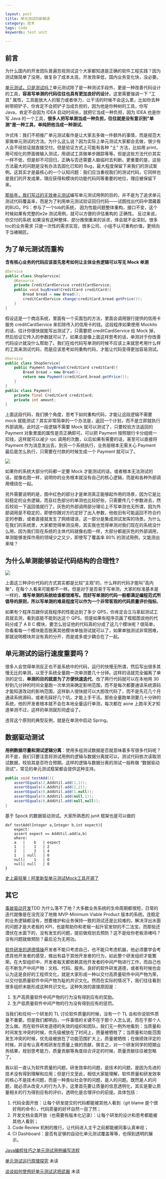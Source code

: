 ```yaml
---

layout: post
title: 单元测试的新解读
category: 技术
tags: Code
keywords: test unit

---
```


## 前言

为什么国内的开发团队普遍忽视测试这个大家都知道是正确的软件工程实践？因为测试做简单了没用，做复杂了成本太高，开发效率低，国内业务变化快，没必要。

[单元测试，只是测试吗？](https://mp.weixin.qq.com/s/nIntjcrhgLQMiNo0XqPyyg)单元测试除了是一种测试手段外，更是一种改善代码设计的工具，**容易写单测的代码往往也具有更加良好的设计**。这里需要强调一下 "工具" 属性，工具能放大人的智力或者体力，让干活的时候不会这么累，比如你去种树带把铲子，你肯定不会把铲子当成负担的，因为他是你种树的工具，你写 Java，肯定不会因为 IDEA 启动时间长，就把它当成一种负担，因为 IDEA 也是你写 Java 的一个工具，**很多人把写单测当成一种负担，往往就是没有意识到"单测"是一种工具，单纯把他当成一种测试**。

许式伟：我们不把推广单元测试看作是让大家去多做一件额外的事情，而是规范大家做单元测试的方法。为什么这么说？因为实际上单元测试大家都会去做，很少有人会不经验证就直接交付。但是验证方式上可能有各种 “土” 方法，比如用 print，用可视化的界面做输入测试，用调试工具做单步跟踪等等。但是这些方法代价其实一样不低，但是却不可回归，正确与否还需要人脑临时去判断。更重要的是，这些方法最大的问题是没有办法去固化已知的 Bug，最大程度保留下来我们的测试案例。这其实才是最核心的一个认知问题：我们应当重视我们的测试代码，它同样也是我们的开发成果，理应获得和模块的功能代码同等重要的地位，理应被保留下来。

[那些年，我们写过的无效单元测试](https://mp.weixin.qq.com/s/R4ZKWcB4TMFAiQlnIRqNeQ)编写单元测试用例的目的，并不是为了追求单元测试代码覆盖率，而是为了利用单元测试验证回归代码——试图找出代码中潜藏着的BUG。PS：参与了一个tob的系统， 因为性能问题整体重构，接口不变，这个时候如果有完整的e2e 测试用例，就可以方便的评估重构的 正确性。 反过来说，你交付的系统 如果没有这种整体、部分推倒重来的诉求，体会就不会深刻。很多toc的业务需求 只是一次性的需求实现，很多公司、小组不认可重构价值，更倾向于当裱糊匠。 

## 为了单元测试而重构

**含有核心业务的代码应该首先思考如何让主体业务逻辑可以写无 Mock 单测**

```java
@Service
public class ShopService{
    @Resource
    private CreditCardService creditCardService;
    public void buyBread(CreditCard creditCard){
        Bread bread = new Bread();
        creditCardService.change(creditCard,bread.getPrice());
    }
}
```

假设这是一个商店系统，里面有一个买面包的方法，里面会调用银行提供的信用卡服务 creditCardService 来扣除传入的信用卡的钱。这段程序如果使用 Mockito 的话，估计你很快就能写出测试了，只需要把 creditCardService 给 Mock 掉，然后验证它传入的参数就可以了。如果总是像上面这样思考的话，单测对于你改善代码设计就没什么帮助了。我们在给代码写单测的时候不应该上来就思考用什么样的工具来测试代码，而是应该思考如何重构代码，才能让代码变得更加容易测试。

```java
@Service
public class ShopService{
    public Payment buyBread(CreditCard creditCard){
        Bread bread = new Bread();
        return new Payment(creditCard,bread.getPrice());
    }
}
public class Payment{
    private final CreditCard creditCard;
    private int amount;
}
```

上面这段代码，我们换个角度，思考下如何重构代码，才能让这段逻辑不需要 mock 就能测试？其实非常简单的一个办法是，返回一个计划，而不是立即就执行外部调用。此时这一段逻辑不需要 Mock 就可以测试了，只要校验方法返回的 Payment 对象里面的属性是否正确即可。可以把 Payment 按照银行卡分组统一扣钱，这样就可以减少 rpc 调用的次数，以后如果有需要的话，甚至可以直接将 Payment 作为消息发出去，到另一个系统执行，业务层根本无需关心 Payment 最后是怎么执行，只需要在付款的时候生成一个 Payment 就可以了。

![](/public/upload/java/business_and_mock.png)

如果你的系统大部分代码都一定要 Mock 才能测试的话，或者根本无法测试的话，就像右图一样，说明你的业务根本就没有自己的核心逻辑，而是和各种外部调用缠绕在一起。

另外需要说明的是，图中红色的部分才是单测真正能够起作用的场景，因为它是比较稳定的业务逻辑，而且红色部分的单测也比较好些，只需要传几个参数进去，然后校验一下返回值就行了。灰色的外部调用部分理论上不写单测也无所谓，因为外部调用是不稳定的，即使你跟对方约定好了出入参数，他依旧有可能返回不符合约定的参数，或者直接就发生了网络错误，这一部分是集成测试发挥的场景。为什么在我们的系统里，大家都觉得单测没用，其实我也觉得单测对我们现在的系统没什么用，因为我们现在系统的主体代码就像右图一样，大部分都是灰色的外部调用，单测能够发挥作用的领域少之又少，即使写了覆盖率 80% 的测试用例，又能测出来啥？

## 为什么单测能够验证代码结构的合理性?

![](/public/upload/java/code_structure_and_test.png)

上面这三种评价代码的方式其实都是比较“主观”的，什么样的代码才能叫“高内聚”，在每个人看来可能都不一样。但是对于是否易于写单测，大家的标准基本是一样的，**难写单测的系统给谁都很难写。而好写单测的代码一般都满足编程范式所倡导的原则，所以写单测的难易程度可以作为一个非常客观的代码质量评价指标**。

如果有个程序员跟你说我程序的性能达到了多少 QPS，你肯定会立马拿起测试工具就去测，看到底能不能到达这个 QPS。但是如果有程序员画了框框图说他的代码分成了 A B C 模块，要怎么验证他的代码真的分成了这几个模块呢？很简单，你看看每一个模块能否脱离其他模块单独测试就可以了，如果单独测试非常困难，那就说明模块并没有真的分开，而是或多或少耦合在了一起。

## 单元测试的运行速度重要吗？

很多人会觉得单测反正也不是系统中的代码，运行的快慢无所谓，然后写出很多其慢无比的单测，以至于系统全量跑一次单测要几十分钟。这样的话就完全偏离了单测的定位，**单测的目的就是为了方便快速迭代**，改了两行代码就可以在本地用 30 秒到几分钟的时间全量跑一次单测来确定影响范围，而不是每次都要通读系统源码才能知道改动的影响范围，这样新人很快就可以大胆改代码了，而不是先花几个月通读系统源码，或者先踩好几个坑，才能上手干活。那些全量跑单测要几十分钟的系统，他的开发者根本就不会在本地全量运行单测，每次都在 aone 上跑半天才知道单测不过，这样的单测就形同虚设了。

违背这个原则的典型反例，就是在单测中启动 Spring。

## 数据驱动测试

**用例数据尽量和测试逻辑分离**：使用多组测试数据是否就意味着多写很多代码呢？并不是，我们只要注意将测试用例的逻辑与数据分离就可以，测试代码依次读取测试数据，校验其是否符合预期。这样的逻辑与数据分离的测试一般称做 “数据驱动测试”，常见的单元测试框架都会提供这种支持。

```java
public void testAdd(){
    assertEquals(2,AddUtil.add(1,1));
    assertEquals(4,AddUtil.add(2,2));
    assertEquals(0,AddUtil.add(1,null));
    assertEquals(0,AddUtil.add(null,1));
    assertEquals(0,AddUtil.add(null,null));
}
```

基于 Spock 的数据驱动测试。大家所熟悉的 junit 框架也是可以做的
```
def testAdd(Integer a,Integer b,int expect){
    expect:
    assert expect == AddUtil.add(a,b)
    where:
    a   |    b   | expect
    1   |    1   | 2
    2   |    2   | 4
    1   | null   | 0
    null|    1   | 0
    null| null   | 0
}
```
[史上最轻量​！阿里新型单元测试Mock工具开源了](https://mp.weixin.qq.com/s/KyU6Eu7mDkZU8FspfSqfMw)

## 其它

[事故驱动开发](https://mp.weixin.qq.com/s/I20sqkvLuWjVoPMaOZXjhw)TDD 为什么落不了地？大多数业务系统的生命周期都很短，日常的迭代就像是在没完没了地做 MVP-Minimum Viable Product 版本的系统。连稳定的业务逻辑都没有，想要维护和业务保持一致的测试还是比较难的。解决浮出水面的问题才是大老板的 KPI，也是帮助你和老板一起升官发财的不二法宝。而那些还潜伏在水面下的，没有发生的问题，提前做规划去预防？这不是给你老板添堵吗？没有问题就做预防？最后沦为无用功。

[软件研发的道德情操](https://mp.weixin.qq.com/s/6NGFxBVEFEkwKGip8WnwFQ)开发者不能只考虑自己，也不能只考虑机器，他必须要学会考虑其他开发者的感受，做出有益于其他开发者的行为，如此整个研发组织才能繁荣。在大型组织中，开发者每天都依赖其他开发者的中间产物进行工作，而自己也在不断生产中间产物：文档、代码、服务。良好的软件研发道德，或者有时候也会认为这是良好的工程师文化，就是大家形成一种以交付高质量软件中间产物为荣，以交付低质量软件中间产物为耻的共识文化。然而在实际的情况下，我们往往看到很多组织未能形成这种共识文化。这种失效的直接原因是：
1. 生产高质量软件中间产物的行为没有得到应有的奖励。
2. 生产低质量软件中间产物的行为没有得到应有的惩罚。

当我们和任何一个研发的 TL 讨论软件质量的时候，没有一个 TL 会和你说软件质量不重要。但是我们都明白，一件事情的关键不在于那个人怎么说，而在于那个人怎么做。而在软件研发道德的失效的组织和团队，我们无一例外地看到：当质量和时间发生冲突的时候，优先级被放在了时间上，质量被牺牲了；当质量和功能范围发生冲突的时候，优先级被放在了功能范围扩大上，质量被牺牲；在做绩效评定的时候，并没有认真考核研发在质量上做的贡献，换言之，对一个研发同学的短期业务结果，规划思考能力，质量贡献等角度综合评定的时候，质量贡献往往被忽略了。

我以前一直认为软件质量的问题，研发效率的问题，是技术的问题，是因为先进的技术没有得到理解和应用；但是行文至此，相信大家能理解，软件质量和研发效率的核心不是技术问题，而是一种类似社会学的问题，是人的问题。既然是人的问题，就必须从改变人的行为入手，这里首先要让质量的信息透明化，其实是要让质量相关的行为得到应有的评价。透明化是合理评价的前提。具体包括：
1. 代码全面开放：让每个研发提交的代码都能被其他人看到（git blame 是个很好用的命令），代码质量的好坏自然一目了然；
2. 开发文档全面开放（也需要有版本化记录）：让每个研发的设计和思考都能被其他人看到；
3. Code Review 机制的推行，让代码进入主干之前都能被同事认真审视；
4. CI Dashboard：是否有足够的自动化单元测试覆盖等等，也得到透明的展示。

[Java编程技巧之单元测试用例编写流程](https://mp.weixin.qq.com/s/hX_RIYs-nBnqVwdq5B4rhg)

[单元测试运行原理探究](https://mp.weixin.qq.com/s/vf3URO80irn3-iuAu1AoQA) 未读

[谈谈如何使用好单元测试这把武器](https://mp.weixin.qq.com/s/e5gkhOyZZuLpjVyDUModQQ) 未读